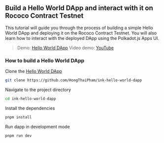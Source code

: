 ## Build a Hello World DApp and interact with it on Rococo Contract Testnet

This tutorial will guide you through the process of building a simple Hello World DApp and deploying it on the Rococo Contract Testnet. You will also learn how to interact with the deployed DApp using the Polkadot.js Apps UI.

> Demo: [Hello World DApp](https://ink-hello-world-dapp.vercel.app)
> Video demo: [YouTube](https://www.youtube.com/watch?v=NvE5zpNqncE)

### How to build a Hello World DApp

Clone the [Hello World DApp](https://github.com/HongThaiPham/ink-hello-world-dapp)

```bash
git clone https://github.com/HongThaiPham/ink-hello-world-dapp
```

Navigate to the project directory

```bash
cd ink-hello-world-dapp
```

Install the dependencies

```bash
pnpm install
```

Run dapp in development mode

```bash
pnpm run dev
```
